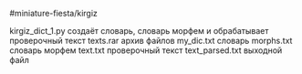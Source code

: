 #miniature-fiesta/kirgiz

kirgiz_dict_1.py  создаёт словарь, словарь морфем и обрабатывает проверочный текст
texts.rar           архив файлов
  my_dic.txt        словарь
  morphs.txt        словарь морфем
  text.txt          проверочный текст
  text_parsed.txt   выходной файл

